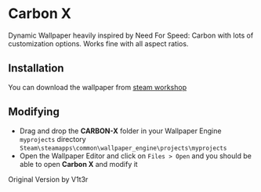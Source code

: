 # Carbon X  

Dynamic Wallpaper heavily inspired by Need For Speed: Carbon with lots of customization options. Works fine with all aspect ratios.  

## Installation

You can download the wallpaper from [steam workshop](https://steamcommunity.com/sharedfiles/filedetails/?id=1832235941)  

## Modifying  

- Drag and drop the **CARBON-X** folder in your Wallpaper Engine `myprojects` directory  
`Steam\steamapps\common\wallpaper_engine\projects\myprojects`  
- Open the Wallpaper Editor and click on `Files > Open` and you should be able to open **Carbon X** and modify it  

Original Version by V1t3r
